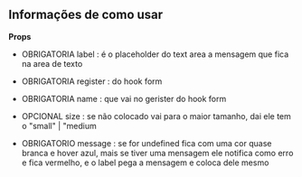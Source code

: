 ## Informações de como usar

**Props**

- OBRIGATORIA label : é o placeholder do text area a mensagem que fica na area de texto

- OBRIGATORIA register : do hook form

- OBRIGATORIA name : que vai no gerister do hook form

- OPCIONAL size : se não colocado vai para o maior tamanho, dai ele tem o "small" | "medium

- OBRIGATORIO message : se for undefined fica com uma cor quase branca e hover azul, mais se tiver uma mensagem ele notifica como erro e fica vermelho, e o label pega a mensagem e coloca dele mesmo


